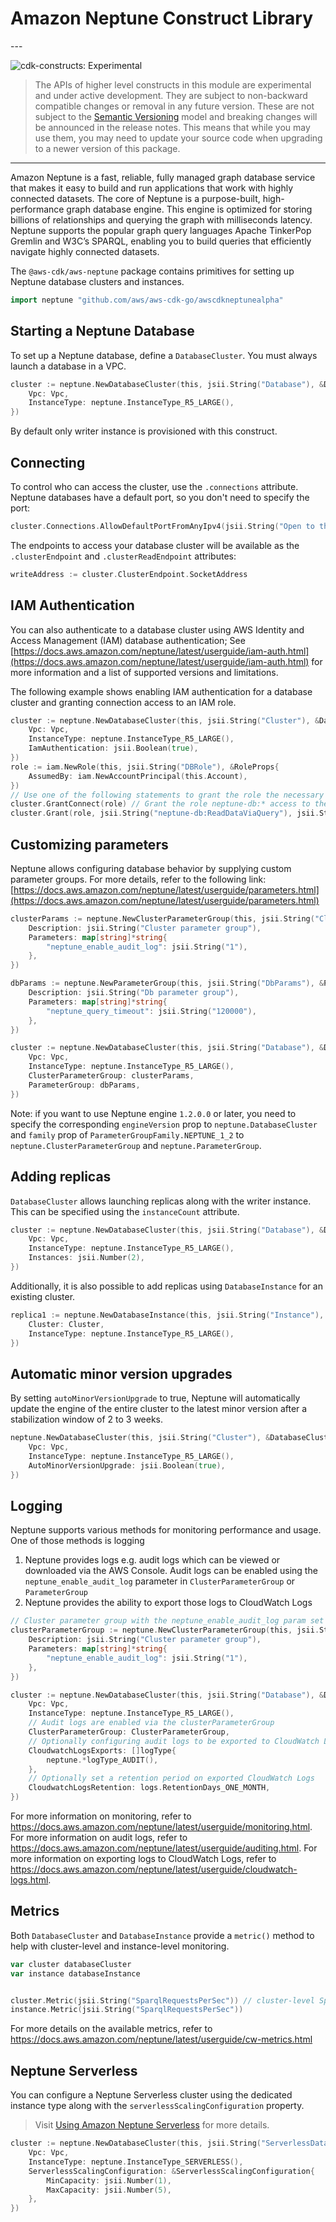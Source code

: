# Amazon Neptune Construct Library

<!--BEGIN STABILITY BANNER-->---


![cdk-constructs: Experimental](https://img.shields.io/badge/cdk--constructs-experimental-important.svg?style=for-the-badge)

> The APIs of higher level constructs in this module are experimental and under active development.
> They are subject to non-backward compatible changes or removal in any future version. These are
> not subject to the [Semantic Versioning](https://semver.org/) model and breaking changes will be
> announced in the release notes. This means that while you may use them, you may need to update
> your source code when upgrading to a newer version of this package.

---
<!--END STABILITY BANNER-->

Amazon Neptune is a fast, reliable, fully managed graph database service that makes it easy to build and run applications that work with highly connected datasets. The core of Neptune is a purpose-built, high-performance graph database engine. This engine is optimized for storing billions of relationships and querying the graph with milliseconds latency. Neptune supports the popular graph query languages Apache TinkerPop Gremlin and W3C’s SPARQL, enabling you to build queries that efficiently navigate highly connected datasets.

The `@aws-cdk/aws-neptune` package contains primitives for setting up Neptune database clusters and instances.

```go
import neptune "github.com/aws/aws-cdk-go/awscdkneptunealpha"
```

## Starting a Neptune Database

To set up a Neptune database, define a `DatabaseCluster`. You must always launch a database in a VPC.

```go
cluster := neptune.NewDatabaseCluster(this, jsii.String("Database"), &DatabaseClusterProps{
	Vpc: Vpc,
	InstanceType: neptune.InstanceType_R5_LARGE(),
})
```

By default only writer instance is provisioned with this construct.

## Connecting

To control who can access the cluster, use the `.connections` attribute. Neptune databases have a default port, so
you don't need to specify the port:

```go
cluster.Connections.AllowDefaultPortFromAnyIpv4(jsii.String("Open to the world"))
```

The endpoints to access your database cluster will be available as the `.clusterEndpoint` and `.clusterReadEndpoint`
attributes:

```go
writeAddress := cluster.ClusterEndpoint.SocketAddress
```

## IAM Authentication

You can also authenticate to a database cluster using AWS Identity and Access Management (IAM) database authentication;
See [https://docs.aws.amazon.com/neptune/latest/userguide/iam-auth.html](https://docs.aws.amazon.com/neptune/latest/userguide/iam-auth.html) for more information and a list of supported
versions and limitations.

The following example shows enabling IAM authentication for a database cluster and granting connection access to an IAM role.

```go
cluster := neptune.NewDatabaseCluster(this, jsii.String("Cluster"), &DatabaseClusterProps{
	Vpc: Vpc,
	InstanceType: neptune.InstanceType_R5_LARGE(),
	IamAuthentication: jsii.Boolean(true),
})
role := iam.NewRole(this, jsii.String("DBRole"), &RoleProps{
	AssumedBy: iam.NewAccountPrincipal(this.Account),
})
// Use one of the following statements to grant the role the necessary permissions
cluster.GrantConnect(role) // Grant the role neptune-db:* access to the DB
cluster.Grant(role, jsii.String("neptune-db:ReadDataViaQuery"), jsii.String("neptune-db:WriteDataViaQuery"))
```

## Customizing parameters

Neptune allows configuring database behavior by supplying custom parameter groups.  For more details, refer to the
following link: [https://docs.aws.amazon.com/neptune/latest/userguide/parameters.html](https://docs.aws.amazon.com/neptune/latest/userguide/parameters.html)

```go
clusterParams := neptune.NewClusterParameterGroup(this, jsii.String("ClusterParams"), &ClusterParameterGroupProps{
	Description: jsii.String("Cluster parameter group"),
	Parameters: map[string]*string{
		"neptune_enable_audit_log": jsii.String("1"),
	},
})

dbParams := neptune.NewParameterGroup(this, jsii.String("DbParams"), &ParameterGroupProps{
	Description: jsii.String("Db parameter group"),
	Parameters: map[string]*string{
		"neptune_query_timeout": jsii.String("120000"),
	},
})

cluster := neptune.NewDatabaseCluster(this, jsii.String("Database"), &DatabaseClusterProps{
	Vpc: Vpc,
	InstanceType: neptune.InstanceType_R5_LARGE(),
	ClusterParameterGroup: clusterParams,
	ParameterGroup: dbParams,
})
```

Note: if you want to use Neptune engine `1.2.0.0` or later, you need to specify the corresponding `engineVersion` prop to `neptune.DatabaseCluster` and `family` prop of `ParameterGroupFamily.NEPTUNE_1_2` to `neptune.ClusterParameterGroup` and `neptune.ParameterGroup`.

## Adding replicas

`DatabaseCluster` allows launching replicas along with the writer instance. This can be specified using the `instanceCount`
attribute.

```go
cluster := neptune.NewDatabaseCluster(this, jsii.String("Database"), &DatabaseClusterProps{
	Vpc: Vpc,
	InstanceType: neptune.InstanceType_R5_LARGE(),
	Instances: jsii.Number(2),
})
```

Additionally, it is also possible to add replicas using `DatabaseInstance` for an existing cluster.

```go
replica1 := neptune.NewDatabaseInstance(this, jsii.String("Instance"), &DatabaseInstanceProps{
	Cluster: Cluster,
	InstanceType: neptune.InstanceType_R5_LARGE(),
})
```

## Automatic minor version upgrades

By setting `autoMinorVersionUpgrade` to true, Neptune will automatically update
the engine of the entire cluster to the latest minor version after a stabilization
window of 2 to 3 weeks.

```go
neptune.NewDatabaseCluster(this, jsii.String("Cluster"), &DatabaseClusterProps{
	Vpc: Vpc,
	InstanceType: neptune.InstanceType_R5_LARGE(),
	AutoMinorVersionUpgrade: jsii.Boolean(true),
})
```

## Logging

Neptune supports various methods for monitoring performance and usage. One of those methods is logging

1. Neptune provides logs e.g. audit logs which can be viewed or downloaded via the AWS Console. Audit logs can be enabled using the `neptune_enable_audit_log` parameter in `ClusterParameterGroup` or `ParameterGroup`
2. Neptune provides the ability to export those logs to CloudWatch Logs

```go
// Cluster parameter group with the neptune_enable_audit_log param set to 1
clusterParameterGroup := neptune.NewClusterParameterGroup(this, jsii.String("ClusterParams"), &ClusterParameterGroupProps{
	Description: jsii.String("Cluster parameter group"),
	Parameters: map[string]*string{
		"neptune_enable_audit_log": jsii.String("1"),
	},
})

cluster := neptune.NewDatabaseCluster(this, jsii.String("Database"), &DatabaseClusterProps{
	Vpc: Vpc,
	InstanceType: neptune.InstanceType_R5_LARGE(),
	// Audit logs are enabled via the clusterParameterGroup
	ClusterParameterGroup: ClusterParameterGroup,
	// Optionally configuring audit logs to be exported to CloudWatch Logs
	CloudwatchLogsExports: []logType{
		neptune.*logType_AUDIT(),
	},
	// Optionally set a retention period on exported CloudWatch Logs
	CloudwatchLogsRetention: logs.RetentionDays_ONE_MONTH,
})
```

For more information on monitoring, refer to https://docs.aws.amazon.com/neptune/latest/userguide/monitoring.html.
For more information on audit logs, refer to https://docs.aws.amazon.com/neptune/latest/userguide/auditing.html.
For more information on exporting logs to CloudWatch Logs, refer to https://docs.aws.amazon.com/neptune/latest/userguide/cloudwatch-logs.html.

## Metrics

Both `DatabaseCluster` and `DatabaseInstance` provide a `metric()` method to help with cluster-level and instance-level monitoring.

```go
var cluster databaseCluster
var instance databaseInstance


cluster.Metric(jsii.String("SparqlRequestsPerSec")) // cluster-level SparqlErrors metric
instance.Metric(jsii.String("SparqlRequestsPerSec"))
```

For more details on the available metrics, refer to https://docs.aws.amazon.com/neptune/latest/userguide/cw-metrics.html

## Neptune Serverless

You can configure a Neptune Serverless cluster using the dedicated instance type along with the
`serverlessScalingConfiguration` property.

> Visit [Using Amazon Neptune Serverless](https://docs.aws.amazon.com/neptune/latest/userguide/neptune-serverless-using.html) for more details.

```go
cluster := neptune.NewDatabaseCluster(this, jsii.String("ServerlessDatabase"), &DatabaseClusterProps{
	Vpc: Vpc,
	InstanceType: neptune.InstanceType_SERVERLESS(),
	ServerlessScalingConfiguration: &ServerlessScalingConfiguration{
		MinCapacity: jsii.Number(1),
		MaxCapacity: jsii.Number(5),
	},
})
```
